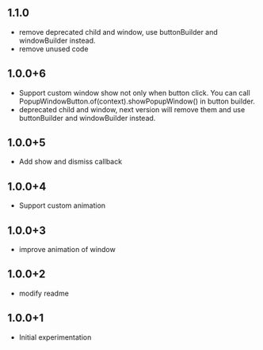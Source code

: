 ## 1.1.0

* remove deprecated child and window, use buttonBuilder and windowBuilder instead.
* remove unused code

## 1.0.0+6

* Support custom window show not only when button click.
  You can call PopupWindowButton.of(context).showPopupWindow() in button builder.
* deprecated child and window, next version will remove them and use buttonBuilder and windowBuilder instead.

## 1.0.0+5

* Add show and dismiss callback

## 1.0.0+4

* Support custom animation

## 1.0.0+3

* improve animation of window

## 1.0.0+2

* modify readme

## 1.0.0+1

* Initial experimentation